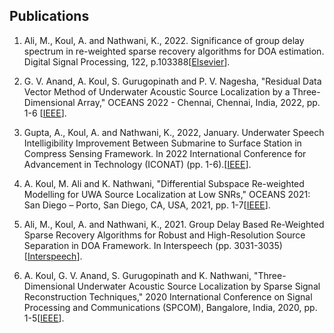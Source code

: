 ## Publications
1. Ali, M., Koul, A. and Nathwani, K., 2022. Significance of group delay spectrum in re-weighted sparse recovery algorithms for DOA estimation. Digital Signal Processing, 122, p.103388[[Elsevier](https://doi.org/10.1016/j.dsp.2022.103388)].

2. G. V. Anand, A. Koul, S. Gurugopinath and P. V. Nagesha, "Residual Data Vector Method of Underwater Acoustic Source Localization by a Three-Dimensional Array," OCEANS 2022 - Chennai, Chennai, India, 2022, pp. 1-6 [[IEEE](https://ieeexplore.ieee.org/document/9775269)].

3. Gupta, A., Koul, A. and Nathwani, K., 2022, January. Underwater Speech Intelligibility Improvement Between Submarine to Surface Station in Compress Sensing Framework. In 2022 International Conference for Advancement in Technology (ICONAT) (pp. 1-6).[[IEEE](https://ieeexplore.ieee.org/document/9726099)]. 

4. A. Koul, M. Ali and K. Nathwani, "Differential Subspace Re-weighted Modelling for UWA Source Localization at Low SNRs," OCEANS 2021: San Diego – Porto, San Diego, CA, USA, 2021, pp. 1-7[[IEEE](https://ieeexplore.ieee.org/document/9705716)]. 

5. Ali, M., Koul, A. and Nathwani, K., 2021. Group Delay Based Re-Weighted Sparse Recovery Algorithms for Robust and High-Resolution Source Separation in DOA Framework. In Interspeech (pp. 3031-3035)[[Interspeech](https://www.isca-archive.org/interspeech_2021/ali21_interspeech.html)]. 

6. A. Koul, G. V. Anand, S. Gurugopinath and K. Nathwani, "Three-Dimensional Underwater Acoustic Source Localization by Sparse Signal Reconstruction Techniques," 2020 International Conference on Signal Processing and Communications (SPCOM), Bangalore, India, 2020, pp. 1-5[[IEEE](https://ieeexplore.ieee.org/document/9179579)]. 
